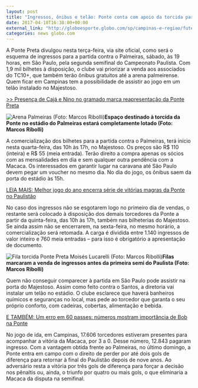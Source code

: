 ```yaml
---
layout: post
title: "Ingressos, ônibus e telão: Ponte conta com apoio da torcida para a semifinal"
date: 2017-04-18T16:38:00+00:00
external_link: "http://globoesporte.globo.com/sp/campinas-e-regiao/futebol/times/ponte-preta/noticia/2017/04/ponte-preta-prioriza-camisa-10-e-abre-venda-de-ingressos-contra-o-palmeiras.html"
categories: news globo.com
---
```

A Ponte Preta divulgou nesta terça-feira, via site oficial, como será o esquema de ingressos para a partida contra o Palmeiras, sábado, às 19 horas, em São Paulo, pela segunda semifinal do Campeonato Paulista. Com 1,9 mil bilhetes à disposição, o clube vai priorizar a venda aos associados do TC10+, que também terão ônibus gratuitos até a arena palmeirense. Quem ficar em Campinas tem a possibilidade de assistir ao jogo em um telão instalado no Majestoso.

[\>\>&nbsp;Presença de Cajá e Nino no gramado marca reapresentação da Ponte Preta](http://globoesporte.globo.com/sp/campinas-e-regiao/futebol/times/ponte-preta/noticia/2017/04/presenca-de-caja-e-nino-no-gramado-marca-reapresentacao-da-ponte-preta.html)

 ![Arena Palmeiras (Foto: Marcos Ribolli)](http://s2.glbimg.com/Dv1xnBsnckucrEXRi_GUifcg_UU=/0x0:4256x2407/690x390/s.glbimg.com/es/ge/f/original/2017/03/25/rib7917.jpg "Arena Palmeiras (Foto: Marcos Ribolli)")**Espaço destinado à torcida da Ponte no estádio do Palmeiras estará completamente lotado (Foto: Marcos Ribolli)**

A comercialização dos bilhetes para a partida contra o Palmeiras, terá início nesta quarta-feira, das 10h às 17h, no Majestoso. Os preços são R$ 110 (inteira) e R$ 55 (meia entrada). Terão direito a compra apenas os sócios com as mensalidades em dia e sem qualquer outra pendência com a Macaca. Os interessados em garantir lugar na caravana até São Paulo devem pegar um voucher no mesmo dia. No dia do jogo, os ônibus saem da porta do estádio às 15h.

[LEIA MAIS: Melhor jogo do ano encerra série de vitórias magras da Ponte no Paulistão](http://globoesporte.globo.com/sp/campinas-e-regiao/futebol/times/ponte-preta/noticia/2017/04/melhor-jogo-do-ano-encerra-serie-de-vitorias-magras-da-ponte-no-paulistao.html)

No caso dos ingressos não se esgotarem logo no primeiro dia de vendas, o restante será colocado à disposição dos demais torcedores da Ponte a partir da quinta-feira, das 10h às 17h, também nas bilheterias do Majestoso. Se ainda assim não se encerrarem, na sexta-feira, no mesmo horário, a comercialização será retomada. A carga é dividida entre 1.140 ingressos de valor inteiro e 760 meia entradas&nbsp;– para isso é obrigatório a apresentação de documento.&nbsp;

 ![Fila torcida Ponte Preta Moisés Lucarelli (Foto: Marcos Ribolli)](http://s2.glbimg.com/inqq0KXrlO2aA0WKXn8WYBoAgR4=/140x0:1896x1347/300x230/s.glbimg.com/es/ge/f/original/2017/04/13/ponte2_8MGhh7A.jpg "Fila torcida Ponte Preta Moisés Lucarelli (Foto: Marcos Ribolli)")**Filas marcaram a venda de ingressos&nbsp;antes da primeira semi do Paulista (Foto: Marcos Ribolli)**

Quem não conseguir comparecer à partida em São Paulo pode assistir na porta do Majestoso. Assim como feito contra o Santos, a diretoria vai instalar um telão no estádio. O clube esclarece que haverá banheiros químicos e seguranças no local, mas pede ao torcedor que garanta o seu próprio conforto, com cadeiras, cobertas, alimentação e bebida.

[E TAMBÉM: Um erro em 60 passes: números mostram importância de Bob na Ponte](http://globoesporte.globo.com/sp/campinas-e-regiao/futebol/times/ponte-preta/noticia/2017/04/um-erro-em-60-passes-numeros-mostram-importancia-de-bob-na-ponte.html)

No jogo de ida, em Campinas, 17.606 torcedores estiveram presentes para acompanhar a vitória da Macaca, por 3 a 0. Desse número, 12.843 pagaram ingresso.&nbsp;Com a vantagem obtida frente ao Palmeiras, no último domingo, a Ponte entra em campo com o direito de perder por até dois gols de diferença para retornar à final do Paulistão depois de nove anos. Ao adversário resta a vitória por três gols de diferença para forçar a decisão nos pênaltis ou, ainda, o triunfo por quatro ou mais gols, o que eliminaria a Macaca da disputa na semifinal.

